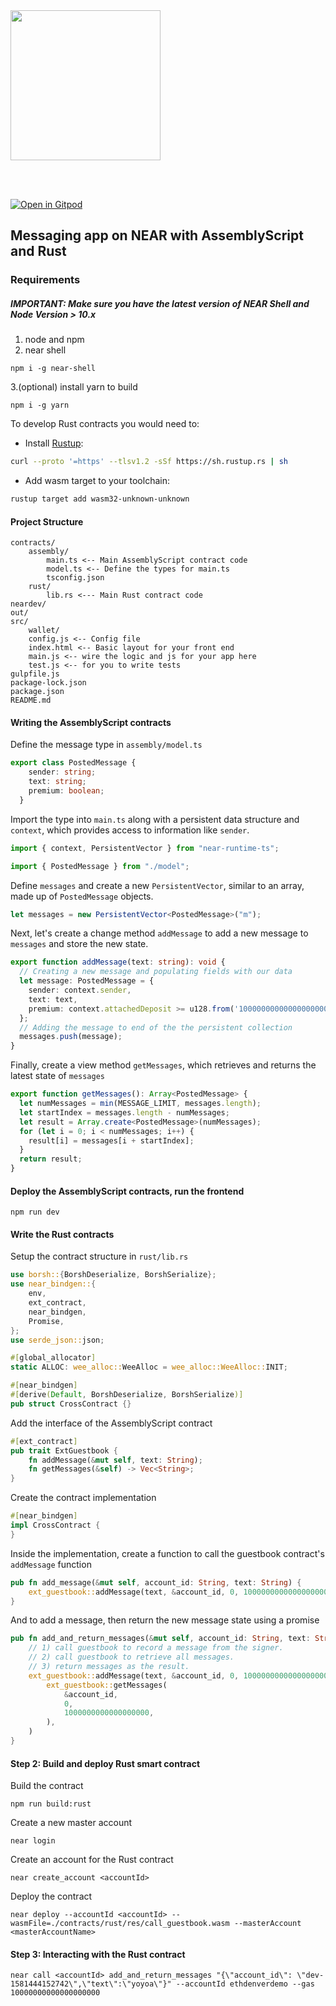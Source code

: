 <br />
<br />

<p>
<img src="https://nearprotocol.com/wp-content/themes/near-19/assets/img/logo.svg?t=1553011311" width="240">
</p>

<br />
<br />

[![Open in Gitpod](https://gitpod.io/button/open-in-gitpod.svg)](https://gitpod.io/#https://github.com/nearprotocol/ethdenver-workshop)

## Messaging app on NEAR with AssemblyScript and Rust
### Requirements
##### IMPORTANT: Make sure you have the latest version of NEAR Shell and Node Version > 10.x 
1. node and npm
2. near shell
```
npm i -g near-shell
```
3.(optional) install yarn to build
```
npm i -g yarn
```

To develop Rust contracts you would need to:
* Install [Rustup](https://rustup.rs/):
```bash
curl --proto '=https' --tlsv1.2 -sSf https://sh.rustup.rs | sh
```
* Add wasm target to your toolchain:
```bash
rustup target add wasm32-unknown-unknown
```

#### Project Structure
```
contracts/
    assembly/
        main.ts <-- Main AssemblyScript contract code
        model.ts <-- Define the types for main.ts 
        tsconfig.json
    rust/
        lib.rs <--- Main Rust contract code
neardev/
out/
src/
    wallet/
    config.js <-- Config file
    index.html <-- Basic layout for your front end
    main.js <-- wire the logic and js for your app here
    test.js <-- for you to write tests
gulpfile.js
package-lock.json
package.json
README.md
```

#### Writing the AssemblyScript contracts
Define the message type in `assembly/model.ts`
```ts
export class PostedMessage {
    sender: string;
    text: string;
    premium: boolean;
  }
```

Import the type into `main.ts` along with a persistent data structure and `context`, which provides access to information like `sender`.
```ts
import { context, PersistentVector } from "near-runtime-ts";

import { PostedMessage } from "./model";
```

Define `messages` and create a new `PersistentVector`, similar to an array, made up of `PostedMessage` objects.

```ts
let messages = new PersistentVector<PostedMessage>("m");
```

Next, let's create a change method `addMessage` to add a new message to `messages` and store the new state.

```ts
export function addMessage(text: string): void {
  // Creating a new message and populating fields with our data
  let message: PostedMessage = {
    sender: context.sender,
    text: text,
    premium: context.attachedDeposit >= u128.from('100000000000000000000000')
  };
  // Adding the message to end of the the persistent collection
  messages.push(message);
}
```

Finally, create a view method `getMessages`, which retrieves and returns the latest state of `messages`

```ts
export function getMessages(): Array<PostedMessage> {
  let numMessages = min(MESSAGE_LIMIT, messages.length);
  let startIndex = messages.length - numMessages;
  let result = Array.create<PostedMessage>(numMessages);
  for (let i = 0; i < numMessages; i++) {
    result[i] = messages[i + startIndex];
  }
  return result;
}
```

#### Deploy the AssemblyScript contracts, run the frontend
```
npm run dev
```

#### Write the Rust contracts 
Setup the contract structure in `rust/lib.rs`
```rust
use borsh::{BorshDeserialize, BorshSerialize};
use near_bindgen::{
    env,
    ext_contract,
    near_bindgen,
    Promise,
};
use serde_json::json;

#[global_allocator]
static ALLOC: wee_alloc::WeeAlloc = wee_alloc::WeeAlloc::INIT;

#[near_bindgen]
#[derive(Default, BorshDeserialize, BorshSerialize)]
pub struct CrossContract {}
```

Add the interface of the AssemblyScript contract
```rust
#[ext_contract]
pub trait ExtGuestbook {
    fn addMessage(&mut self, text: String);
    fn getMessages(&self) -> Vec<String>;
}
```

Create the contract implementation

```rust
#[near_bindgen]
impl CrossContract {
}
```

Inside the implementation, create a function to call the guestbook contract's `addMessage` function

```rust
pub fn add_message(&mut self, account_id: String, text: String) {
    ext_guestbook::addMessage(text, &account_id, 0, 1000000000000000000);
}
```

And to add a message, then return the new message state using a promise

```rust
pub fn add_and_return_messages(&mut self, account_id: String, text: String) -> Promise {
    // 1) call guestbook to record a message from the signer.
    // 2) call guestbook to retrieve all messages.
    // 3) return messages as the result.
    ext_guestbook::addMessage(text, &account_id, 0, 1000000000000000000).then(
        ext_guestbook::getMessages(
            &account_id,
            0,
            1000000000000000000,
        ),
    )
}
```

#### Step 2: Build and deploy Rust smart contract
Build the contract
```
npm run build:rust
```
Create a new master account
```
near login
```

Create an account for the Rust contract
```
near create_account <accountId>
```

Deploy the contract
```
near deploy --accountId <accountId> --wasmFile=./contracts/rust/res/call_guestbook.wasm --masterAccount <masterAccountName>
```

#### Step 3: Interacting with the Rust contract
```
near call <accountId> add_and_return_messages "{\"account_id\": \"dev-1581444152742\",\"text\":\"yoyoa\"}" --accountId ethdenverdemo --gas 10000000000000000000
```
